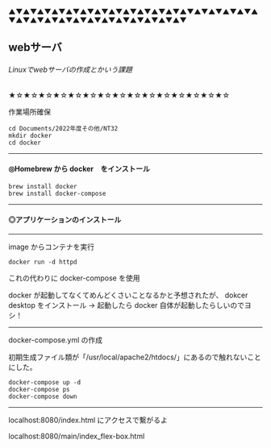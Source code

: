 ▲▼▲▼▲▼▲▼▲▼▲▼▲▼▲▼▲▼▲▼▲▼▲▼▲▼▲▼▲▼▲▼▲▼▲▼▲▼▲▼▲▼▲▼▲▼▲▼▲▼▲▼▲▼▲▼▲▼▲▼

## webサーバ
###### Linuxでwebサーバの作成とかいう課題

★☆★☆★☆★☆★☆★☆★☆★☆★☆★☆★☆★☆★☆★☆★☆

作業場所確保

```
cd Documents/2022年度その他/NT32
mkdir docker
cd docker
```

***
#### ◎Homebrew から docker　をインストール

```
brew install docker
brew install docker-compose
```

***
#### ◎アプリケーションのインストール

***
image からコンテナを実行
```
docker run -d httpd
```
これの代わりに docker-compose を使用

docker が起動してなくてめんどくさいことなるかと予想されたが、
dokcer desktop をインストール → 起動したら docker 自体が起動したらしいのでヨシ！
***

docker-compose.yml の作成

初期生成ファイル類が「/usr/local/apache2/htdocs/」にあるので触れないことにした。

```
docker-compose up -d
docker-compose ps
docker-compose down
```

***

localhost:8080/index.html にアクセスで繋がるよ

localhost:8080/main/index_flex-box.html

